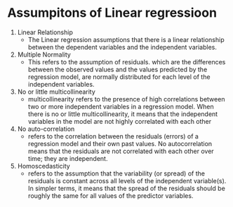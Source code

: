 # Assumpitons of Linear regressioon

1) Linear Relationship
   - The Linear regression assumptions that there is a linear relationship between the dependent variables and the independent variables.
2) Multiple Normality
   - This refers to the assumption of residuals. which are the differences between the observed values and the values predicted by the regression model, are normally distributed for each level of the independent variables.
3) No or little multicollinearity
   -  multicollinearity refers to the presence of high correlations between two or more independent variables in a regression model. When there is no or little multicollinearity, it means that the independent variables in the model are not highly correlated with each other
4) No auto-correlation
   - refers to the correlation between the residuals (errors) of a regression model and their own past values. No autocorrelation means that the residuals are not correlated with each other over time; they are independent.
5) Homoscedasticity
   - refers to the assumption that the variability (or spread) of the residuals is constant across all levels of the independent variable(s). In simpler terms, it means that the spread of the residuals should be roughly the same for all values of the predictor variables.
